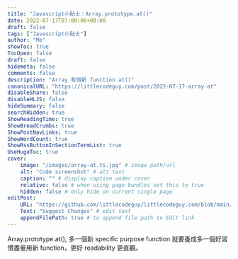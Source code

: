```yaml
---
title: "Javascript小貼士：Array.prototype.at()"
date: 2022-07-17T07:00:00+08:00
draft: false
tags: ["Javascript小貼士"]
author: "Me"
showToc: true
TocOpen: false
draft: false
hidemeta: false
comments: false
description: "Array 有個新 function at()"
canonicalURL: "https://littlecodeguy.com/post/2022-07-17-array-at"
disableShare: false
disableHLJS: false
hideSummary: false
searchHidden: true
ShowReadingTime: true
ShowBreadCrumbs: true
ShowPostNavLinks: true
ShowWordCount: true
ShowRssButtonInSectionTermList: true
UseHugoToc: true
cover:
    image: "/images/array-at.ts.jpg" # image path/url
    alt: "Code screenshot" # alt text
    caption: "" # display caption under cover
    relative: false # when using page bundles set this to true
    hidden: false # only hide on current single page
editPost:
    URL: "https://github.com/littlecodeguy/littlecodeguy.com/blob/main/content"
    Text: "Suggest Changes" # edit text
    appendFilePath: true # to append file path to Edit link
---
```


Array.prototype.at(), 多一個新 specific purpose function 就要養成多一個好習慣盡量用新 function，更好 readability 更直觀。